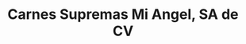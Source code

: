 ---
title: "Carnes Supremas Mi Angel, SA de CV"
url: /venustiano-carranza/carnes-supremas-mi-angel-sa-de-cv-avenida-canal-del-norte/
shop: Metzgerei
---